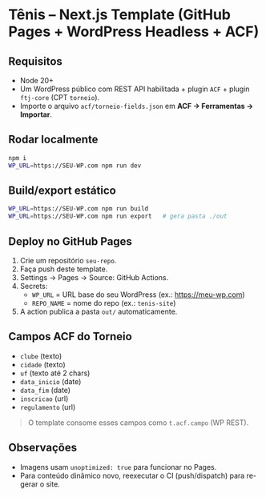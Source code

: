 # Tênis – Next.js Template (GitHub Pages + WordPress Headless + ACF)

## Requisitos
- Node 20+
- Um WordPress público com REST API habilitada + plugin `ACF` + plugin `ftj-core` (CPT `torneio`).
- Importe o arquivo `acf/torneio-fields.json` em **ACF → Ferramentas → Importar**.

## Rodar localmente
```bash
npm i
WP_URL=https://SEU-WP.com npm run dev
```

## Build/export estático
```bash
WP_URL=https://SEU-WP.com npm run build
WP_URL=https://SEU-WP.com npm run export   # gera pasta ./out
```

## Deploy no GitHub Pages
1. Crie um repositório `seu-repo`.
2. Faça push deste template.
3. Settings → Pages → Source: GitHub Actions.
4. Secrets:
   - `WP_URL` = URL base do seu WordPress (ex.: https://meu-wp.com)
   - `REPO_NAME` = nome do repo (ex.: `tenis-site`)
5. A action publica a pasta `out/` automaticamente.

## Campos ACF do Torneio
- `clube` (texto)
- `cidade` (texto)
- `uf` (texto até 2 chars)
- `data_inicio` (date)
- `data_fim` (date)
- `inscricao` (url)
- `regulamento` (url)

> O template consome esses campos como `t.acf.campo` (WP REST).

## Observações
- Imagens usam `unoptimized: true` para funcionar no Pages.
- Para conteúdo dinâmico novo, reexecutar o CI (push/dispatch) para re-gerar o site.
